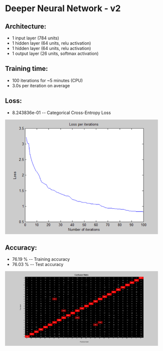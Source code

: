 # Deeper Neural Network - v2

## Architecture:

- 1 input layer (784 units)
- 1 hidden layer (64 units, relu activation)
- 1 hidden layer (64 units, relu activation)
- 1 output layer (26 units, softmax activation)

## Training time: 

- 100 iterations for ~5 minutes (CPU)
- 3.0s per iteration on average

## Loss:

- 8.243836e-01 -- Categorical Cross-Entropy Loss

![image](Visualizations/Loss_per_iterations.png)

## Accuracy:

- 76.19 % -- Training accuracy
- 76.03 % -- Test accuracy

![image](Visualizations/Confusion_Matrix.png)
